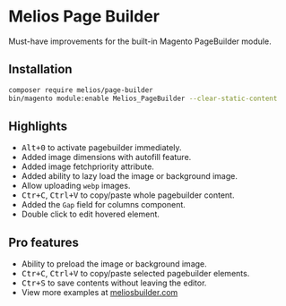 # Melios Page Builder

Must-have improvements for the built-in Magento PageBuilder module.

## Installation

```bash
composer require melios/page-builder
bin/magento module:enable Melios_PageBuilder --clear-static-content
```

## Highlights

 -  <kbd>Alt+0</kbd> to activate pagebuilder immediately.
 -  Added image dimensions with autofill feature.
 -  Added image fetchpriority attribute.
 -  Added ability to lazy load the image or background image.
 -  Allow uploading `webp` images.
 -  <kbd>Ctr+C</kbd>, <kbd>Ctrl+V</kbd> to copy/paste whole pagebuilder content.
 -  Added the `Gap` field for columns component.
 -  Double click to edit hovered element.

## Pro features

 -  Ability to preload the image or background image.
 -  <kbd>Ctr+C</kbd>, <kbd>Ctrl+V</kbd> to copy/paste selected pagebuilder elements.
 -  <kbd>Ctr+S</kbd> to save contents without leaving the editor.
 -  View more examples at <a href="https://meliosbuilder.com" target="_blank" rel="noopener">meliosbuilder.com</a>
